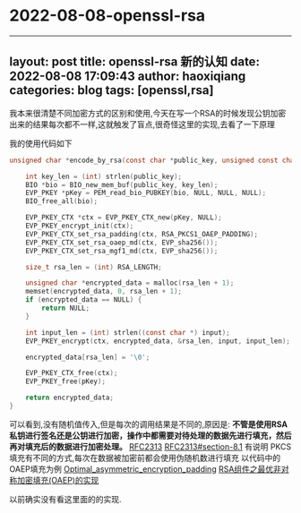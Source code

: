 # 2022-08-08-openssl-rsa
---
layout: post
title:  openssl-rsa 新的认知
date:   2022-08-08 17:09:43
author: haoxiqiang
categories: blog
tags: [openssl,rsa]
---

我本来很清楚不同加密方式的区别和使用,今天在写一个RSA的时候发现公钥加密出来的结果每次都不一样,这就触发了盲点,很奇怪这里的实现,去看了一下原理

我的使用代码如下

```c
unsigned char *encode_by_rsa(const char *public_key, unsigned const char *input) {

    int key_len = (int) strlen(public_key);
    BIO *bio = BIO_new_mem_buf(public_key, key_len);
    EVP_PKEY *pKey = PEM_read_bio_PUBKEY(bio, NULL, NULL, NULL);
    BIO_free_all(bio);

    EVP_PKEY_CTX *ctx = EVP_PKEY_CTX_new(pKey, NULL);
    EVP_PKEY_encrypt_init(ctx);
    EVP_PKEY_CTX_set_rsa_padding(ctx, RSA_PKCS1_OAEP_PADDING);
    EVP_PKEY_CTX_set_rsa_oaep_md(ctx, EVP_sha256());
    EVP_PKEY_CTX_set_rsa_mgf1_md(ctx, EVP_sha256());

    size_t rsa_len = (int) RSA_LENGTH;

    unsigned char *encrypted_data = malloc(rsa_len + 1);
    memset(encrypted_data, 0, rsa_len + 1);
    if (encrypted_data == NULL) {
        return NULL;
    }

    int input_len = (int) strlen((const char *) input);
    EVP_PKEY_encrypt(ctx, encrypted_data, &rsa_len, input, input_len);

    encrypted_data[rsa_len] = '\0';

    EVP_PKEY_CTX_free(ctx);
    EVP_PKEY_free(pKey);

    return encrypted_data;
}
```
可以看到,没有随机值传入,但是每次的调用结果是不同的,原因是:
**不管是使用RSA私钥进行签名还是公钥进行加密，操作中都需要对待处理的数据先进行填充，然后再对填充后的数据进行加密处理。**
[RFC2313](https://www.rfc-editor.org/rfc/rfc2313.html)
[RFC2313#section-8.1](https://www.rfc-editor.org/rfc/rfc2313.html#section-8.1)
有说明 PKCS 填充有不同的方式,每次在数据被加密前都会使用伪随机数进行填充
以代码中的OAEP填充为例 [Optimal_asymmetric_encryption_padding](https://en.wikipedia.org/wiki/Optimal_asymmetric_encryption_padding)
[RSA组件之最优非对称加密填充(OAEP)的实现](https://blog.csdn.net/guyongqiangx/article/details/121055655)

以前确实没有看这里面的的实现.